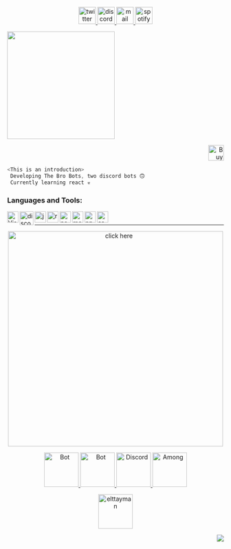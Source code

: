 <p align="center">
 
<a href="https://twitter.com/elttcaiman">
 
 <img src="https://cdn.discordapp.com/attachments/773221397928869888/837749809141252166/pngegg_2.png" alt="twitter" width="40">
 
 </a>

<a href="https://discord.com/users/521311050193436682">
 
 <img src="https://cdn.discordapp.com/attachments/773221397928869888/837749811171164180/pngegg_1.png" alt="discord" width="40"/>
 
 </a>
   
 <a href="mailto:elttcaiman@gmail.com">
 
 <img src="https://cdn.discordapp.com/attachments/773221397928869888/837760242417926194/pngegg_5.png" alt="mail" width="40"/>
 
 </a>
 
 <a href="https://open.spotify.com/user/6pvuvgli1so4llgc66dxjcdkd?si=0870274e1e2b4a30">
 
 <img src="https://cdn.discordapp.com/attachments/773221397928869888/837769125241552906/pngegg_5_1.png" alt="spotify" width="40"/>
 
 </a>
   
</p>

<img src="https://cdn.discordapp.com/attachments/838482670655897650/866292349524901898/Vanilla-1s-286px.gif" width="250" />

<p align="right">
<a href='https://ko-fi.com/R6R356KKI' target='_blank'><img height='36' style='border:0px;height:36px;' src='https://cdn.ko-fi.com/cdn/kofi1.png?v=2' border='0' alt='Buy Me a Coffee at ko-fi.com' /></a><br />
</p>

```js
<This is an introduction>
 Developing The Bro Bots, two discord bots 🙃 
 Currently learning react ☣️
```

### Languages and Tools:

<a href="https://code.visualstudio.com"><img align="left" alt="Visual Studio Code" width="26px" src="https://i.imgur.com/LwSdAlE.png" /></a>
<a href="https://discord.js.org"><img align="left" alt="discord.js" width="32x" src="https://cdn.discordapp.com/attachments/838482670655897650/862408463476326400/2d5777275b5f56e42a131898ab061204.png" /></a>
<a href="https://developer.mozilla.org/es/docs/Web/JavaScript"><img align="left" alt="js" width="26px" src="https://i.imgur.com/3u1wzwE.png" /></a>
<a href="https://reactjs.org"><img align="left" alt="react" width="26px" src="https://media.discordapp.net/attachments/838482670655897650/862403953324064788/reactjs-logo.png" /></a>
<a href="https://nodejs.org/"><img align="left" alt="node.js" width="26px" src="https://seeklogo.com/images/N/nodejs-logo-FBE122E377-seeklogo.com.png" /></a>
<a href="https://www.mongodb.com"><img align="left" alt="mongodb" width="26px" src="https://i.imgur.com/BYdgNwt.png" /></a>
<a href="https://www.npmjs.com"><img align="left" alt="npm" width="26px" src="https://raw.githubusercontent.com/npm/logos/master/npm%20square/n-64.png" /></a>
<a href="https://developer.mozilla.org/es/docs/Web/CSS"><img align="left" alt="css" width="26px" src="https://i.imgur.com/4eIE4kN_d.webp?maxwidth=640&shape=thumb&fidelity=medium" /></a> <br />

---
<p align="center">
<a href="https://discord.gg/xCfYr6R456"><img src="https://cdn.discordapp.com/attachments/773221397928869888/831631249013473300/3c903e4351ada4058296a67e35f1a30b.png" alt="click here" width="500"></a>
</p>

 <p align="center">

<a href="https://top.gg/bot/820636341788344321">

   <img src="https://cdn.discordapp.com/attachments/820348563128975360/820723238548013056/PicsArt_03-14-07.19.24.png" alt="Bot" width="80"/>

   </a>
   
 <a href="https://top.gg/bot/800074066949832714">

   <img src="https://cdn.discordapp.com/attachments/820348563128975360/820723238791020544/PicsArt_03-14-07.08.52.png" alt="Bot" width="80"/>

   </a>

   <a href="https://discord.gg/J8RNPvsKPc">

   <img src="https://cdn.discordapp.com/attachments/773221397928869888/841063136241254410/discordia.png" alt="Discord" width="80"/>

   </a>

   <a href="https://discord.gg/z2hkuccWdC">
    <img src="https://i.redd.it/vqf8h73gvv961.png" alt="Among" width="80"/>
  </a>
</p>
<p align="center">

<a href="https://discord.com/users/521311050193436682">

   <img src="https://cdn.discordapp.com/attachments/773221397928869888/835187986068406343/68747470733a2f2f63646e2e646973636f72646170702e636f6d2f6174746163686d656e74732f3737333232313339373932.png" alt="elttayman" width="80"/>

   </a>
   
</p>
<img align="right" src="https://komarev.com/ghpvc/?username=elttcaiman&label=visits&color=ff69b4" />

